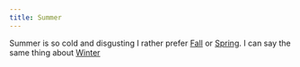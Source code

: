 ```yaml
---
title: Summer
---
```


Summer is so cold and disgusting I rather prefer [Fall](/blog/seasons/fall) or [Spring](/blog/seasons/spring). I can say the same thing about [Winter](/blog/seasons/winter)